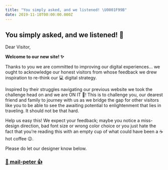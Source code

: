 ```yaml
---
title: "You simply asked, and we listened! \U0001F99B"
date: 2019-11-10T00:00:00.000Z
---
```

## You simply asked, and we listened! 🦛

Dear Visitor,

**Welcome to our new site! ✨**

Thanks to you we are committed to improving our digital experiences… we ought to acknowledge our honest visitors from whose feedback we drew inspiration to re-think our 💻 digital strategy.

Inspired by their struggles navigating our previous website we took the challenge head on and we are ON IT 💯! This is to challenge you, our dearest friend and family to journey with us as we bridge the gap for other visitors like you to be able to see the awaiting potential to enlightenment that lies in traveling. It should not be that hard.

Help us easy this! We expect your feedback; maybe you notice a miss-design direction, bad font size or wrong color choice or you just hate the fact that you’re reading this with an empty cup of what could have been a ☕hot coffee 😉.

Please do let our designer know below.

### [📧 mail-peter 👍](mailto:petergabrieltz@gmail.com?subject=[Kibokoland-Adventure-Website])


